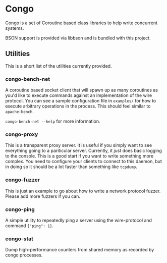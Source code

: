 # Congo

Congo is a set of Coroutine based class libraries to help write concurrent systems.

BSON support is provided via libbson and is bundled with this project.

## Utilities

This is a short list of the utilities currently provided.

### congo-bench-net

A coroutine based socket client that will spawn up as many coroutines as you'd like to execute commands against an implementation of the wire protocol.
You can see a sample configuration file in `examples/` for how to execute arbitrary operations in the process.
This should feel similar to `apache-bench`.

`congo-bench-net --help` for more information.

### congo-proxy

This is a transparent proxy server.
It is useful if you simply want to see everything going to a pariticular server.
Currently, it just does basic logging to the console.
This is a good start if you want to write something more complex.
You need to configure your clients to connect to this daemon, but in doing so it should be a lot faster than something like `tcpdump`.

### congo-fuzzer

This is just an example to go about how to write a network protocol fuzzer.
Please add more fuzzers if you can.

### congo-ping

A simple utility to repeatedly ping a server using the wire-protocol and command `{"ping": 1}`.

### congo-stat

Dump high-performance counters from shared memory as recorded by congo processes.
